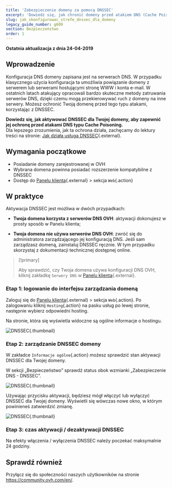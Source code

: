 ```yaml
---
title: 'Zabezpieczenie domeny za pomocą DNSSEC'
excerpt: 'Dowiedz się, jak chronić domeny przed atakiem DNS (Cache Poisoning) za pomocą DNSSEC'
slug: jak_skonfigurowac_strefe_dnssec_dla_domeny
legacy_guide_number: g609
section: Bezpieczeństwo
order: 1
---
```


**Ostatnia aktualizacja z dnia 24-04-2019**

## Wprowadzenie

Konfiguracja DNS domeny zapisana jest na serwerach DNS. W przypadku klasycznego użycia konfiguracja ta umożliwia powiązanie domeny z serwerem lub serwerami hostującymi stronę WWW i konta e-mail. W ostatnich latach atakujący opracowali bardzo skuteczne metody zatruwania serwerów DNS, dzięki czemu mogą przekierowywać ruch z domeny na inne serwery. Możesz ochronić Twoją domenę przed tego typu atakami, korzystając z DNSSEC.

**Dowiedz się, jak aktywować DNSSEC dla Twojej domeny, aby zapewnić jej ochronę przed atakami DNS typu Cache Poisoning.**  
Dla lepszego zrozumienia, jak ta ochrona działa, zachęcamy do lektury treści na stronie: [Jak działa usługa DNSSEC](https://www.ovh.pl/domeny/usluga_dnssec.xml){.external}.

## Wymagania początkowe

- Posiadanie domeny zarejestrowanej w OVH
- Wybrana domena powinna posiadać rozszerzenie kompatybilne z DNSSEC
- Dostęp do [Panelu klienta](https://www.ovh.com/auth/?action=gotomanager){.external} > sekcja `Web`{.action}

## W praktyce

Aktywacja DNSSEC jest możliwa w dwóch przypadkach:

- **Twoja domena korzysta z serwerów DNS OVH**: aktywacji dokonujesz w prosty sposób w Panelu klienta;

- **Twoja domena nie używa serwerów DNS OVH**: zwróć się do administratora zarządzającego jej konfiguracją DNS.  Jeśli sam zarządzasz domeną, zainstaluj DNSSEC ręcznie. W tym przypadku skorzystaj z dokumentacji technicznej dostępnej online.

> [!primary]
>
> Aby sprawdzić, czy Twoja domena używa konfiguracji DNS OVH, kliknij zakładkę `Serwery DNS` w [Panelu klienta](https://www.ovh.com/auth/?action=gotomanager){.external}.
>

### Etap 1: logowanie do interfejsu zarządzania domeną

Zaloguj się do [Panelu klienta](https://www.ovh.com/auth/?action=gotomanager){.external} > sekcja `Web`{.action}. Po zalogowaniu kliknij `Hosting`{.action} na pasku usług po lewej stronie, następnie wybierz odpowiedni hosting.

Na stronie, która się wyświetla widoczne są ogólne informacje o hostingu. 

![DNSSEC](images/activate-dnssec-step1.png){.thumbnail}

### Etap 2: zarządzanie DNSSEC domeny

W zakładce `Informacje ogólne`{.action} możesz sprawdzić stan aktywacji DNSSEC dla Twojej domeny.

W sekcji „Bezpieczeństwo” sprawdź status obok wzmianki „Zabezpieczenie DNS - DNSSEC”.

![DNSSEC](images/activate-dnssec-step2.png){.thumbnail}

Używając przycisku aktywacji, będziesz mógł włączyć lub wyłączyć DNSSEC dla Twojej domeny. Wyświetli się wówczas nowe okno, w którym powinieneś zatwierdzić zmianę.

![DNSSEC](images/activate-dnssec-step3.png){.thumbnail}

### Etap 3: czas aktywacji / dezaktywacji DNSSEC 

Na efekty włączenia / wyłączenia DNSSEC należy poczekać maksymalnie 24 godziny.  

## Sprawdź również

Przyłącz się do społeczności naszych użytkowników na stronie <https://community.ovh.com/en/>.
